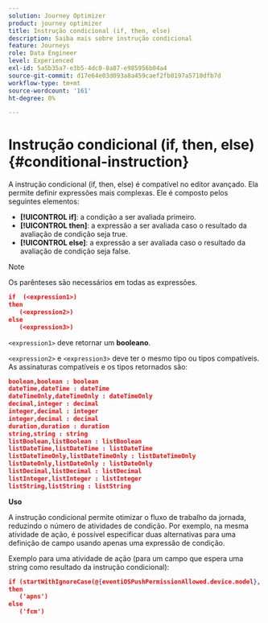 ```yaml
---
solution: Journey Optimizer
product: journey optimizer
title: Instrução condicional (if, then, else)
description: Saiba mais sobre instrução condicional
feature: Journeys
role: Data Engineer
level: Experienced
exl-id: 5a5b35a7-e3b5-4dc0-8a87-e985956b04a4
source-git-commit: d17e64e03d093a8a459caef2fb0197a5710dfb7d
workflow-type: tm+mt
source-wordcount: '161'
ht-degree: 0%

---
```


# Instrução condicional (if, then, else) {#conditional-instruction}

A instrução condicional (if, then, else) é compatível no editor avançado. Ela permite definir expressões mais complexas. Ele é composto pelos seguintes elementos:

* **[!UICONTROL if]**: a condição a ser avaliada primeiro.
* **[!UICONTROL then]**: a expressão a ser avaliada caso o resultado da avaliação de condição seja true.
* **[!UICONTROL else]**: a expressão a ser avaliada caso o resultado da avaliação de condição seja false.

>[!NOTE]
>
>Os parênteses são necessários em todas as expressões.

```json
if  (<expression1>)
then
   (<expression2>)
else
   (<expression3>)
```

`<expression1>` deve retornar um **booleano**.

`<expression2>` e `<expression3>` deve ter o mesmo tipo ou tipos compatíveis. As assinaturas compatíveis e os tipos retornados são:

```json
boolean,boolean : boolean
dateTime,dateTime : dateTime
dateTimeOnly,dateTimeOnly : dateTimeOnly
decimal,integer : decimal
integer,decimal : integer
integer,decimal : decimal
duration,duration : duration
string,string : string
listBoolean,listBoolean : listBoolean
listDateTime,listDateTime : listDateTime
listDateTimeOnly,listDateTimeOnly : listDateTimeOnly
listDateOnly,listDateOnly : listDateOnly
listDecimal,listDecimal : listDecimal
listInteger,listInteger : listInteger
listString,listString : listString
```

**Uso**

A instrução condicional permite otimizar o fluxo de trabalho da jornada, reduzindo o número de atividades de condição. Por exemplo, na mesma atividade de ação, é possível especificar duas alternativas para uma definição de campo usando apenas uma expressão de condição.

Exemplo para uma atividade de ação (para um campo que espera uma string como resultado da instrução condicional):

```json
if (startWithIgnoreCase(@{eventiOSPushPermissionAllowed.device.model}, 'iPad') or startWithIgnoreCase(@{eventiOSPushPermissionAllowed.device.model}, 'iOS'))
then
   ('apns')
else
   ('fcm')
```
